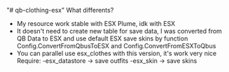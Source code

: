 "# qb-clothing-esx" 
What differents?
- My resource work stable with ESX Plume, idk with ESX
- It doesn't need to create new table for save data, I was converted from QB Data to ESX and use default ESX save skins by function Config.ConvertFromQbusToESX and Config.ConvertFromESXToQbus
- You can parallel use esx_clothes with this version, it's work very nice
Require:
-esx_datastore -> save outfits
-esx_skin -> save skins